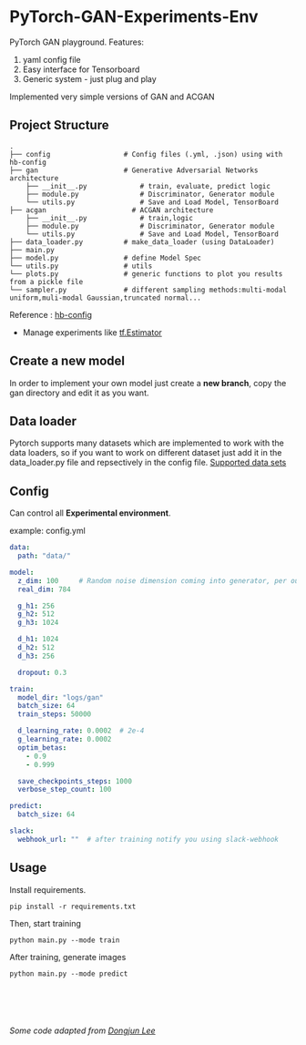 # PyTorch-GAN-Experiments-Env
PyTorch GAN playground. 
Features:
1. yaml config file
2. Easy interface for Tensorboard
3. Generic system - just plug and play
 
 Implemented very simple versions of GAN and ACGAN

 ## Project Structure

    .
    ├── config                  # Config files (.yml, .json) using with hb-config
    ├── gan                     # Generative Adversarial Networks architecture 
        ├── __init__.py             # train, evaluate, predict logic
        ├── module.py               # Discriminator, Generator module
        └── utils.py                # Save and Load Model, TensorBoard
    ├── acgan                     # ACGAN architecture
        ├── __init__.py             # train,logic
        ├── module.py               # Discriminator, Generator module
        └── utils.py                # Save and Load Model, TensorBoard
    ├── data_loader.py          # make_data_loader (using DataLoader)
    ├── main.py                 
    ├── model.py                # define Model Spec
    └── utils.py                # utils
    └── plots.py                # generic functions to plot you results from a pickle file
    └── sampler.py              # different sampling methods:multi-modal uniform,muli-modal Gaussian,truncated normal...


Reference : [hb-config](https://github.com/hb-research/hb-config)

- Manage experiments like [tf.Estimator](https://www.tensorflow.org/api_docs/python/tf/estimator/Estimator)
## Create a new model
In order to implement your own model just create a **new branch**, copy the gan directory and edit it as you want.

## Data loader
Pytorch supports many datasets which are implemented to work with the data loaders, so if you want to work on different dataset just add it in the data_loader.py file and repsectively in the config file.
[Supported data sets](https://pytorch.org/docs/stable/torchvision/datasets.html)

## Config

Can control all **Experimental environment**.

example: config.yml

```yml
data:
  path: "data/"

model:
  z_dim: 100     # Random noise dimension coming into generator, per output vector
  real_dim: 784

  g_h1: 256
  g_h2: 512
  g_h3: 1024

  d_h1: 1024
  d_h2: 512
  d_h3: 256

  dropout: 0.3

train:
  model_dir: "logs/gan"
  batch_size: 64
  train_steps: 50000

  d_learning_rate: 0.0002  # 2e-4
  g_learning_rate: 0.0002
  optim_betas:
    - 0.9
    - 0.999

  save_checkpoints_steps: 1000
  verbose_step_count: 100

predict:
  batch_size: 64

slack:
  webhook_url: ""  # after training notify you using slack-webhook
```


## Usage

Install requirements.

```pip install -r requirements.txt```

Then, start training

```python main.py --mode train```

After training, generate images

```python main.py --mode predict```






<br><br><br>



###### Some code adapted from [Dongjun Lee](https://github.com/DongjunLee)
